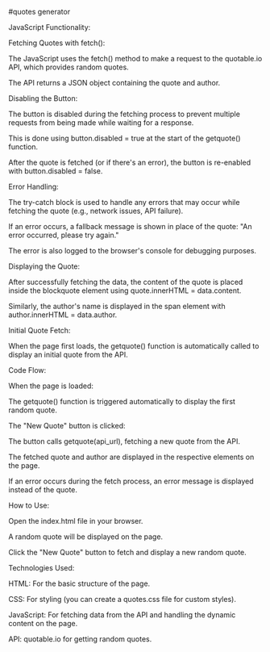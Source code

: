 #quotes generator

JavaScript Functionality:

Fetching Quotes with fetch():

The JavaScript uses the fetch() method to make a request to the quotable.io API, which provides random quotes.

The API returns a JSON object containing the quote and author.


Disabling the Button:

The button is disabled during the fetching process to prevent multiple requests from being made while waiting for a response.

This is done using button.disabled = true at the start of the getquote() function.

After the quote is fetched (or if there's an error), the button is re-enabled with button.disabled = false.


Error Handling:

The try-catch block is used to handle any errors that may occur while fetching the quote (e.g., network issues, API failure).

If an error occurs, a fallback message is shown in place of the quote: "An error occurred, please try again."

The error is also logged to the browser's console for debugging purposes.

Displaying the Quote:

After successfully fetching the data, the content of the quote is placed inside the blockquote element using quote.innerHTML = data.content.

Similarly, the author's name is displayed in the span element with author.innerHTML = data.author.

Initial Quote Fetch:

When the page first loads, the getquote() function is automatically called to display an initial quote from the API.


Code Flow:

When the page is loaded:

The getquote() function is triggered automatically to display the first random quote.

The "New Quote" button is clicked:

The button calls getquote(api_url), fetching a new quote from the API.

The fetched quote and author are displayed in the respective elements on the page.

If an error occurs during the fetch process, an error message is displayed instead of the quote.


How to Use:

Open the index.html file in your browser.

A random quote will be displayed on the page.

Click the "New Quote" button to fetch and display a new random quote.


Technologies Used:

HTML: For the basic structure of the page.

CSS: For styling (you can create a quotes.css file for custom styles).

JavaScript: For fetching data from the API and handling the dynamic content on the page.

API: quotable.io for getting random quotes.
